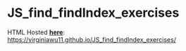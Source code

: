 # JS_find_findIndex_exercises

HTML Hosted [**here**](https://virginiawu11.github.io/JS_find_findIndex_exercises/): https://virginiawu11.github.io/JS_find_findIndex_exercises/
